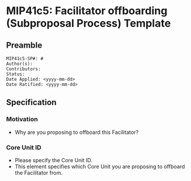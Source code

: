 # MIP41c5: Facilitator offboarding (Subproposal Process) Template

## Preamble

```
MIP41c5-SP#: #
Author(s):
Contributors:
Status:
Date Applied: <yyyy-mm-dd>
Date Ratified: <yyyy-mm-dd>
```

## Specification

### Motivation

- Why are you proposing to offboard this Facilitator?

### Core Unit ID

- Please specify the Core Unit ID.
- This element specifies which Core Unit you are proposing to offboard the Facilitator from.
